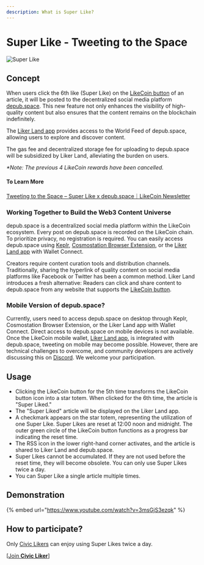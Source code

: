 ```yaml
---
description: What is Super Like?
---
```


# Super Like - Tweeting to the Space

![Super Like](https://gblobscdn.gitbook.com/assets%2F-LL4mdaVjNgL6A1--PV0%2F-MDKKfTTMClruYgMEN2z%2F-MDKL9uOAcQBWwTt-7PY%2Flikecoin\_ad92\_super\_like\_dragonball.png?alt=media\&token=aebf61cf-24c0-4d70-9cce-a582d82122e8)

## Concept

When users click the 6th like (Super Like) on the [LikeCoin button](../creator/) of an article, it will be posted to the decentralized social media platform [depub.space](../depub.space/). This new feature not only enhances the visibility of high-quality content but also ensures that the content remains on the blockchain indefinitely.

The [Liker Land app](download.md) provides access to the World Feed of depub.space, allowing users to explore and discover content.

The gas fee and decentralized storage fee for uploading to depub.space will be subsidized by Liker Land, alleviating the burden on users.

_\*Note: The previous 4 LikeCoin rewards have been cancelled._

#### To Learn More

[Tweeting to the Space – Super Like x depub.space｜LikeCoin Newsletter](https://blog.like.co/en/tweeting-to-the-space-super-like-x-depub-space%EF%BD%9Clikecoin-newsletter/)

### Working Together to Build the Web3 Content Universe

depub.space is a decentralized social media platform within the LikeCoin ecosystem. Every post on depub.space is recorded on the LikeCoin chain. To prioritize privacy, no registration is required. You can easily access depub.space using [Keplr](../../general-guides/wallet/keplr/), [Cosmostation Browser Extension](../../general-guides/wallet/cosmostation/), or the [Liker Land app](download.md) with Wallet Connect.

Creators require content curation tools and distribution channels. Traditionally, sharing the hyperlink of quality content on social media platforms like Facebook or Twitter has been a common method. Liker Land introduces a fresh alternative: Readers can click and share content to depub.space from any website that supports the [LikeCoin button](../creator/).

### Mobile Version of depub.space?

Currently, users need to access depub.space on desktop through Keplr, Cosmostation Browser Extension, or the Liker Land app with Wallet Connect. Direct access to depub.space on mobile devices is not available. Once the LikeCoin mobile wallet, [Liker Land app](download.md), is integrated with depub.space, tweeting on mobile may become possible. However, there are technical challenges to overcome, and community developers are actively discussing this on [Discord](https://discord.gg/likecoin). We welcome your participation.

## Usage <a href="#zen-yang-can-yu" id="zen-yang-can-yu"></a>

* Clicking the LikeCoin button for the 5th time transforms the LikeCoin button icon into a star totem. When clicked for the 6th time, the article is "Super Liked."
* The "Super Liked" article will be displayed on the Liker Land app.
* A checkmark appears on the star totem, representing the utilization of one Super Like. Super Likes are reset at 12:00 noon and midnight. The outer green circle of the LikeCoin button functions as a progress bar indicating the reset time.
* The RSS icon in the lower right-hand corner activates, and the article is shared to Liker Land and depub.space.
* Super Likes cannot be accumulated. If they are not used before the reset time, they will become obsolete. You can only use Super Likes twice a day.
* You can Super Like a single article multiple times.



## **Demonstration**

{% embed url="https://www.youtube.com/watch?v=3msGjS3ezqk" %}

## **How to participate?** <a href="#zen-yang-can-yu" id="zen-yang-can-yu"></a>

Only [Civic Likers](../civic-liker/) can enjoy using Super Likes twice a day.

\[[Join **Civic Liker**](../civic-liker/be-a-civic-liker.md)]
